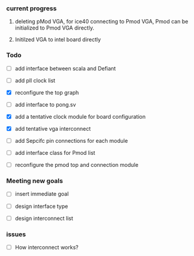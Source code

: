 

### current progress

1. deleting pMod VGA, for ice40 connecting to Pmod VGA, Pmod can be initialized to Pmod VGA directly.

2. Initilzed VGA to intel board directly



### Todo

- [ ] add interface between scala and Defiant
- [ ] add pll clock list
- [x] reconfigure the top graph
- [ ] add interface to pong.sv
- [x] add a tentative clock module for board configuration
- [x] add tentative vga interconnect 
- [ ] add Sepcifc pin connections for each module
- [ ] add interface class for Pmod list
- [ ] reconfigure the pmod top and connection module


### Meeting new goals

- [ ] insert immediate goal
- [ ] design interface type
- [ ] design interconnect list


### issues

- [ ] How interconnect works?